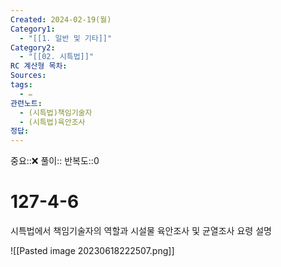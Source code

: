```yaml
---
Created: 2024-02-19(월)
Category1:
  - "[[1. 일반 및 기타]]"
Category2:
  - "[[02. 시특법]]"
RC 계산형 목차: 
Sources: 
tags:
  - ✏️
관련노트:
  - (시특법)책임기술자
  - (시특법)육안조사
정답:
---
```

중요::❌
풀이::
반복도::0
#  127-4-6


시특법에서 책임기술자의 역할과 시설물 육안조사 및 균열조사 요령 설명

![[Pasted image 20230618222507.png]]